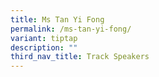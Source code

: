 ```yaml
---
title: Ms Tan Yi Fong
permalink: /ms-tan-yi-fong/
variant: tiptap
description: ""
third_nav_title: Track Speakers
---
```


